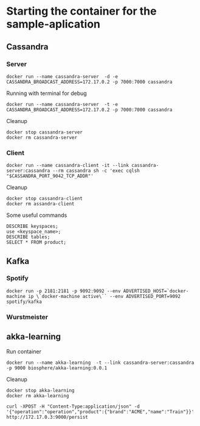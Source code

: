 # Starting the container for the sample-aplication
 
## Cassandra

### Server
```
docker run --name cassandra-server  -d -e CASSANDRA_BROADCAST_ADDRESS=172.17.0.2 -p 7000:7000 cassandra
```

Running with terminal for debug
```
docker run --name cassandra-server  -t -e CASSANDRA_BROADCAST_ADDRESS=172.17.0.2 -p 7000:7000 cassandra
```

Cleanup 
```
docker stop cassandra-server
docker rm cassandra-server
```

### Client 
```
docker run --name cassandra-client -it --link cassandra-server:cassandra --rm cassandra sh -c 'exec cqlsh "$CASSANDRA_PORT_9042_TCP_ADDR"'
```
Cleanup 
```
docker stop cassandra-client
docker rm assandra-client
```
Some useful commands
```
DESCRIBE keyspaces;
use <keyspace_name>;
DESCRIBE tables;
SELECT * FROM product;

```

## Kafka

### Spotify
```
docker run -p 2181:2181 -p 9092:9092 --env ADVERTISED_HOST=`docker-machine ip \`docker-machine active\`` --env ADVERTISED_PORT=9092 spotify/kafka
```
### Wurstmeister


## akka-learning

Run container
```
docker run --name akka-learning  -t --link cassandra-server:cassandra -p 9000 biosphere/akka-learning:0.0.1
```
Cleanup 
```
docker stop akka-learning
docker rm akka-learning
```

```
curl -XPOST -H "Content-Type:application/json" -d '{"operation":"operation","product":{"brand":"ACME","name":"Train"}}' http://172.17.0.3:9000/persist
```